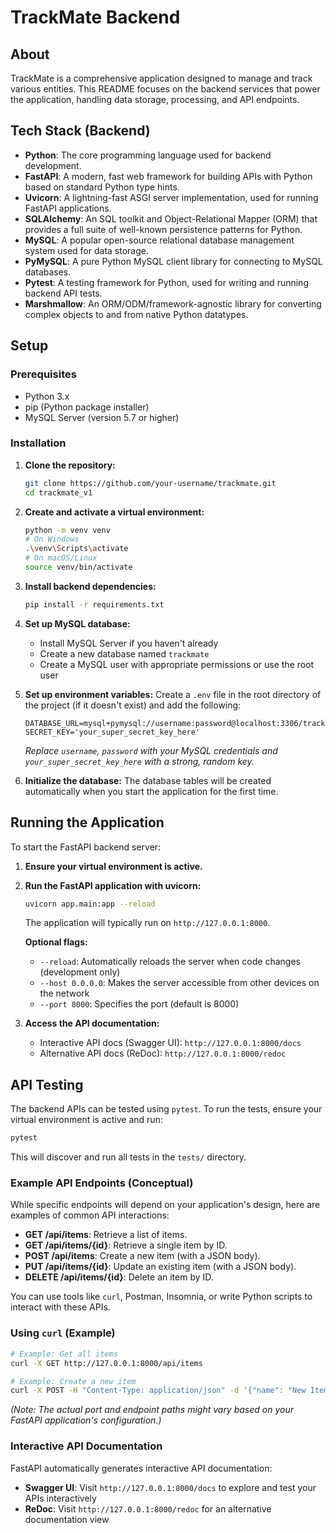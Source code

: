 # TrackMate Backend

## About
TrackMate is a comprehensive application designed to manage and track various entities. This README focuses on the backend services that power the application, handling data storage, processing, and API endpoints.

## Tech Stack (Backend)
- **Python**: The core programming language used for backend development.
- **FastAPI**: A modern, fast web framework for building APIs with Python based on standard Python type hints.
- **Uvicorn**: A lightning-fast ASGI server implementation, used for running FastAPI applications.
- **SQLAlchemy**: An SQL toolkit and Object-Relational Mapper (ORM) that provides a full suite of well-known persistence patterns for Python.
- **MySQL**: A popular open-source relational database management system used for data storage.
- **PyMySQL**: A pure Python MySQL client library for connecting to MySQL databases.
- **Pytest**: A testing framework for Python, used for writing and running backend API tests.
- **Marshmallow**: An ORM/ODM/framework-agnostic library for converting complex objects to and from native Python datatypes.

## Setup

### Prerequisites
- Python 3.x
- pip (Python package installer)
- MySQL Server (version 5.7 or higher)

### Installation

1.  **Clone the repository:**
    ```bash
    git clone https://github.com/your-username/trackmate.git
    cd trackmate_v1
    ```

2.  **Create and activate a virtual environment:**
    ```bash
    python -m venv venv
    # On Windows
    .\venv\Scripts\activate
    # On macOS/Linux
    source venv/bin/activate
    ```

3.  **Install backend dependencies:**
    ```bash
    pip install -r requirements.txt
    ```

4.  **Set up MySQL database:**
    - Install MySQL Server if you haven't already
    - Create a new database named `trackmate`
    - Create a MySQL user with appropriate permissions or use the root user

5.  **Set up environment variables:**
    Create a `.env` file in the root directory of the project (if it doesn't exist) and add the following:
    ```
    DATABASE_URL=mysql+pymysql://username:password@localhost:3306/trackmate
    SECRET_KEY='your_super_secret_key_here'
    ```
    *Replace `username`, `password` with your MySQL credentials and `your_super_secret_key_here` with a strong, random key.*

6.  **Initialize the database:**
    The database tables will be created automatically when you start the application for the first time.

## Running the Application

To start the FastAPI backend server:

1.  **Ensure your virtual environment is active.**

2.  **Run the FastAPI application with uvicorn:**
    ```bash
    uvicorn app.main:app --reload
    ```

    The application will typically run on `http://127.0.0.1:8000`.

    **Optional flags:**
    - `--reload`: Automatically reloads the server when code changes (development only)
    - `--host 0.0.0.0`: Makes the server accessible from other devices on the network
    - `--port 8000`: Specifies the port (default is 8000)

3.  **Access the API documentation:**
    - Interactive API docs (Swagger UI): `http://127.0.0.1:8000/docs`
    - Alternative API docs (ReDoc): `http://127.0.0.1:8000/redoc`

## API Testing

The backend APIs can be tested using `pytest`. To run the tests, ensure your virtual environment is active and run:

```bash
pytest
```

This will discover and run all tests in the `tests/` directory.

### Example API Endpoints (Conceptual)

While specific endpoints will depend on your application's design, here are examples of common API interactions:

-   **GET /api/items**: Retrieve a list of items.
-   **GET /api/items/{id}**: Retrieve a single item by ID.
-   **POST /api/items**: Create a new item (with a JSON body).
-   **PUT /api/items/{id}**: Update an existing item (with a JSON body).
-   **DELETE /api/items/{id}**: Delete an item by ID.

You can use tools like `curl`, Postman, Insomnia, or write Python scripts to interact with these APIs.

### Using `curl` (Example)

```bash
# Example: Get all items
curl -X GET http://127.0.0.1:8000/api/items

# Example: Create a new item
curl -X POST -H "Content-Type: application/json" -d '{"name": "New Item", "description": "This is a new item."}' http://127.0.0.1:8000/api/items
```

*(Note: The actual port and endpoint paths might vary based on your FastAPI application's configuration.)*

### Interactive API Documentation

FastAPI automatically generates interactive API documentation:
- **Swagger UI**: Visit `http://127.0.0.1:8000/docs` to explore and test your APIs interactively
- **ReDoc**: Visit `http://127.0.0.1:8000/redoc` for an alternative documentation view